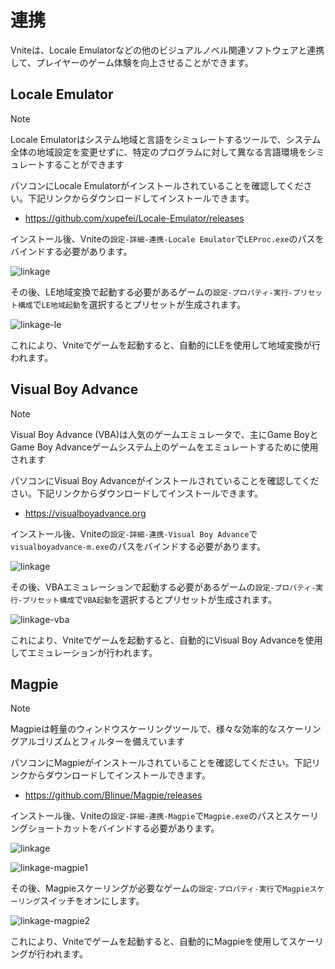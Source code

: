 # 連携

Vniteは、Locale Emulatorなどの他のビジュアルノベル関連ソフトウェアと連携して、プレイヤーのゲーム体験を向上させることができます。

## Locale Emulator

> [!NOTE]
> Locale Emulatorはシステム地域と言語をシミュレートするツールで、システム全体の地域設定を変更せずに、特定のプログラムに対して異なる言語環境をシミュレートすることができます

パソコンにLocale Emulatorがインストールされていることを確認してください。下記リンクからダウンロードしてインストールできます。

- https://github.com/xupefei/Locale-Emulator/releases

インストール後、Vniteの`設定-詳細-連携-Locale Emulator`で`LEProc.exe`のパスをバインドする必要があります。

![linkage](https://img.timero.xyz/i/2025/04/02/67ed2009304c4.webp)

その後、LE地域変換で起動する必要があるゲームの`設定-プロパティ-実行-プリセット構成`で`LE地域起動`を選択するとプリセットが生成されます。

![linkage-le](https://img.timero.xyz/i/2025/04/02/67ed1cd13faeb.webp)

これにより、Vniteでゲームを起動すると、自動的にLEを使用して地域変換が行われます。

## Visual Boy Advance

> [!NOTE]
> Visual Boy Advance (VBA)は人気のゲームエミュレータで、主にGame BoyとGame Boy Advanceゲームシステム上のゲームをエミュレートするために使用されます

パソコンにVisual Boy Advanceがインストールされていることを確認してください。下記リンクからダウンロードしてインストールできます。

- https://visualboyadvance.org

インストール後、Vniteの`設定-詳細-連携-Visual Boy Advance`で`visualboyadvance-m.exe`のパスをバインドする必要があります。

![linkage](https://img.timero.xyz/i/2025/04/02/67ed2009304c4.webp)

その後、VBAエミュレーションで起動する必要があるゲームの`設定-プロパティ-実行-プリセット構成`で`VBA起動`を選択するとプリセットが生成されます。

![linkage-vba](https://img.timero.xyz/i/2025/04/02/67ed1e8c3657c.webp)

これにより、Vniteでゲームを起動すると、自動的にVisual Boy Advanceを使用してエミュレーションが行われます。

## Magpie

> [!NOTE]
> Magpieは軽量のウィンドウスケーリングツールで、様々な効率的なスケーリングアルゴリズムとフィルターを備えています

パソコンにMagpieがインストールされていることを確認してください。下記リンクからダウンロードしてインストールできます。

- https://github.com/Blinue/Magpie/releases

インストール後、Vniteの`設定-詳細-連携-Magpie`で`Magpie.exe`のパスとスケーリングショートカットをバインドする必要があります。

![linkage](https://img.timero.xyz/i/2025/04/02/67ed2009304c4.webp)

![linkage-magpie1](https://img.timero.xyz/i/2025/04/02/67ed1fda7f0e3.webp)

その後、Magpieスケーリングが必要なゲームの`設定-プロパティ-実行`で`Magpieスケーリング`スイッチをオンにします。

![linkage-magpie2](https://img.timero.xyz/i/2025/04/02/67ed1fe474d9c.webp)

これにより、Vniteでゲームを起動すると、自動的にMagpieを使用してスケーリングが行われます。

